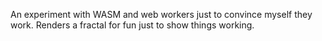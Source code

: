 An experiment with WASM and web workers just to convince myself they work. Renders a fractal for fun just to show things working.
